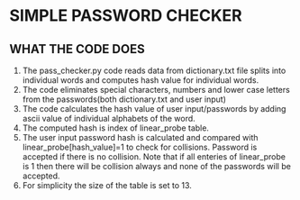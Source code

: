 # SIMPLE PASSWORD CHECKER

## WHAT THE CODE DOES

1. The pass_checker.py code reads data from dictionary.txt file splits into individual words and computes hash value for individual words.
2. The code eliminates special characters, numbers and lower case letters from the passwords(both dictionary.txt and user input)
3. The code calculates the hash value of user input/passwords by adding ascii value of individual alphabets of the word.
4. The computed hash is index of linear_probe table.
5. The user input password hash is calculated and compared with linear_probe[hash_value]=1 to check for collisions. 
Password is accepted if there is no collision. Note that if all enteries of linear_probe is 1 then there will be collision always and none of the passwords will be accepted.
6. For simplicity the size of the table is set to 13.
